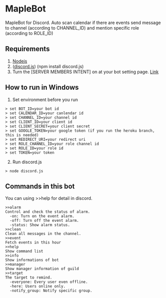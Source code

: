 # MapleBot
MapleBot for Discord.
Auto scan calendar if there are events send message to channel (according to CHANNEL_ID) and mention specific role (according to ROLE_ID)

## Requirements
1. [Nodejs](https://nodejs.org/en/)
2. ([discord.js](https://discord.js.org/#/)) (npm install discord.js)
3. Turn the [SERVER MEMBERS INTENT] on at your bot setting page. [Link](https://discord.com/developers/applications)

## How to run in Windows
1. Set environment before you run
```
> set BOT_ID=your bot id
> set CALENDAR_ID=your canlendar id
> set CHANNEL_ID=your channel id
> set CLIENT_ID=your client id
> set CLIENT_SECRET=your client secret
> set GOOGLE_TOKEN=your google token (if you run the heroku branch, this is needed)
> set REDIRECT_URI=your redirect uri
> set ROLE_CHANNEL_ID=your role channel id
> set ROLE_ID=your role id
> set TOKEN=your token
```
2. Run discord.js
```
> node discord.js
```

## Commands in this bot
You can using >>help for detail in discord.
```
>>alarm
Control and check the status of alarm.
  -on: Turn on the event alarm.
  -off: Turn off the event alarm.
  -status: Show alarm status.
>>clean
Clean all messages in the channel.
>>event
Fetch events in this hour
>>help
Show command list
>>info
Show informations of bot
>>manager
Show manager information of guild
>>target
The target to remind.
  -everyone: Every user even offline.
  -here: Users online only.
  -notify_group: Notify specific group.
```
